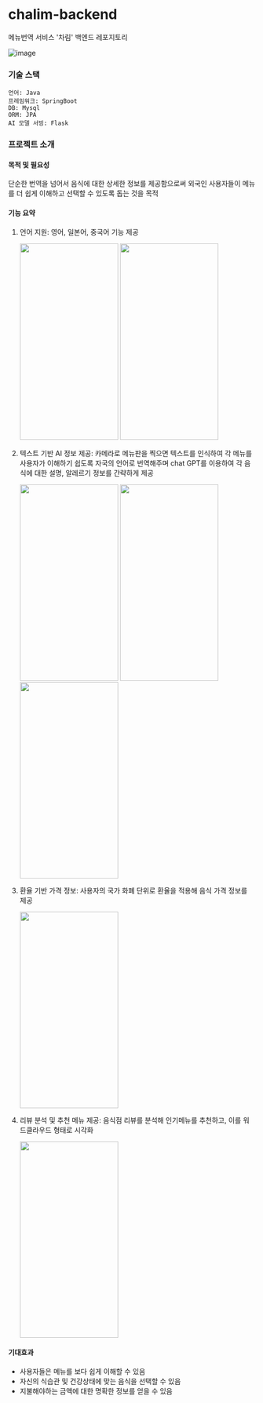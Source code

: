 # chalim-backend
메뉴번역 서비스 '차림' 백엔드 레포지토리

![image](https://github.com/FutureandKim/chalim-backend/assets/95979743/b1a63df6-28c0-429d-8df6-6173a917852b)

### 기술 스택
    언어: Java
    프레임워크: SpringBoot 
    DB: Mysql
    ORM: JPA
    AI 모델 서빙: Flask


### 프로젝트 소개
#### 목적 및 필요성
  
단순한 번역을 넘어서 음식에 대한 상세한 정보를 제공함으로써 외국인 사용자들이 메뉴를 더 쉽게 이해하고 선택할 수 있도록 돕는 것을 목적

#### 기능 요약

1. 언어 지원: 영어, 일본어, 중국어 기능 제공
   
    <img src="https://github.com/Cha-lim/chalim-frontend/assets/86235780/5079cf69-e641-47e5-8d49-fd711cdf51e2" width="200" height="400"/>
    <img src="https://github.com/Cha-lim/chalim-frontend/assets/86235780/9408936b-8551-461d-ba97-3a0f70d5a501" width="200" height="400"/>

2. 텍스트 기반 AI 정보 제공: 카메라로 메뉴판을 찍으면 텍스트를 인식하여 각 메뉴를 사용자가 이해하기 쉽도록 자국의 언어로 번역해주며 chat GPT를 이용하여 각 음식에 대한 설명, 알레르기 정보를 간략하게 제공
   
   <img src="https://github.com/Cha-lim/chalim-frontend/assets/86235780/2dcbf046-6587-4d3e-9ad8-0fcab7f7cd60" width="200" height="400"/>
   <img src="https://github.com/Cha-lim/chalim-frontend/assets/86235780/d766f58e-8b62-4714-934e-4c3d572d21ee" width="200" height="400"/>
   <img src="https://github.com/Cha-lim/chalim-frontend/assets/86235780/b97a5d1b-69a7-477d-b450-60ce897bd9ee" width="200" height="400"/>

3. 환율 기반 가격 정보: 사용자의 국가 화폐 단위로 환율을 적용해 음식 가격 정보를 제공

   <img src="https://github.com/Cha-lim/chalim-frontend/assets/86235780/e43c8abb-43af-4145-8131-361a9a14f4bc" width="200" height="400"/>
   
4. 리뷰 분석 및 추천 메뉴 제공: 음식점 리뷰를 분석해 인기메뉴를 추천하고, 이를 워드클라우드 형태로 시각화
   
   <img src="https://github.com/Cha-lim/chalim-frontend/assets/86235780/9e20a86a-a52a-4b92-a6b2-fd8cf3eefd96" width="200" height="400"/>







   
####  기대효과
- 사용자들은 메뉴를 보다 쉽게 이해할 수 있음
- 자신의 식습관 및 건강상태에 맞는 음식을 선택할 수 있음
- 지불해야하는 금액에 대한 명확한 정보를 얻을 수 있음

  
